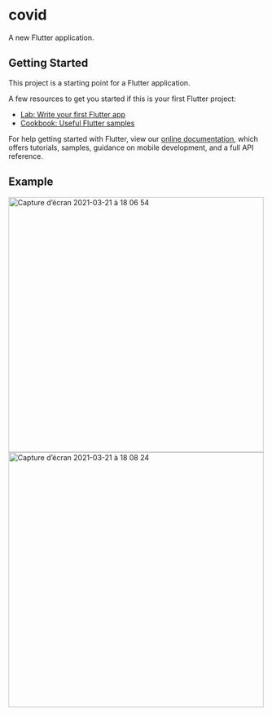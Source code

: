 # covid

A new Flutter application.

## Getting Started

This project is a starting point for a Flutter application.

A few resources to get you started if this is your first Flutter project:

- [Lab: Write your first Flutter app](https://flutter.dev/docs/get-started/codelab)
- [Cookbook: Useful Flutter samples](https://flutter.dev/docs/cookbook)

For help getting started with Flutter, view our
[online documentation](https://flutter.dev/docs), which offers tutorials,
samples, guidance on mobile development, and a full API reference.
## Example 
<img width="501" alt="Capture d’écran 2021-03-21 à 18 06 54" src="https://user-images.githubusercontent.com/67557339/111914040-bd30e300-8a70-11eb-96a6-9ad54baec08f.png">
<img width="501" alt="Capture d’écran 2021-03-21 à 18 08 24" src="https://user-images.githubusercontent.com/67557339/111914043-be621000-8a70-11eb-8e77-9b5dbd9c8646.png">
